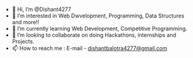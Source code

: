 - 👋 Hi, I’m @Dishant4277
- 👀 I’m interested in Web Dwvelopment, Programming, Data Structures and more!!
- 🌱 I’m currently learning Web Development, Competitive Programming.
- 💞️ I’m looking to collaborate on doing Hackathons, internships and Projects.
- 📫 How to reach me : E-mail - dishantbalotra4277@gmail.com

<!---
Dishant4277/Dishant4277 is a ✨ special ✨ repository because its `README.md` (this file) appears on your GitHub profile.
You can click the Preview link to take a look at your changes.
--->
